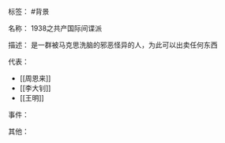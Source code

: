 标签： #背景

名称：
1938之共产国际间谍派

描述：
是一群被马克思洗脑的邪恶怪异的人，为此可以出卖任何东西

代表：
- [[周恩来]]
- [[李大钊]]
- [[王明]]

事件：

其他：
